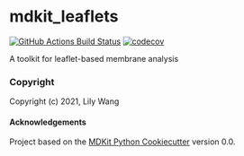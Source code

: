 mdkit_leaflets
==============================
[//]: # (Badges)
[![GitHub Actions Build Status](https://github.com/lilyminium/mdkit_leaflets/workflows/CI/badge.svg)](https://github.com/lilyminium/mdkit_leaflets/actions?query=workflow%3ACI)
[![codecov](https://codecov.io/gh/lilyminium/mdkit_leaflets/branch/master/graph/badge.svg)](https://codecov.io/gh/lilyminium/mdkit_leaflets/branch/master)


A toolkit for leaflet-based membrane analysis

### Copyright

Copyright (c) 2021, Lily Wang


#### Acknowledgements
 
Project based on the 
[MDKit Python Cookiecutter](https://github.com/lilyminium/cookiecutter-cms) version 0.0.
